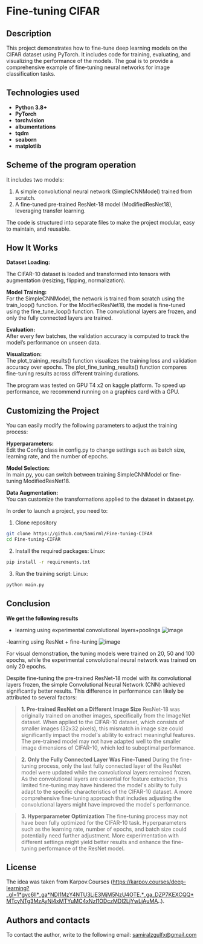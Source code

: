# Fine-tuning CIFAR


## Description
This project demonstrates how to fine-tune deep learning models on the CIFAR dataset using PyTorch.
It includes code for training, evaluating, and visualizing the performance of the models.
The goal is to provide a comprehensive example of fine-tuning neural networks for image classification tasks.



## Technologies used
- **Python 3.8+**
- **PyTorch**
- **torchvision**
- **albumentations**
- **tqdm** 
- **seaborn**
- **matplotlib**

  
## Scheme of the program operation
 It includes two models:

1. A simple convolutional neural network (SimpleCNNModel) trained from scratch.
2. A fine-tuned pre-trained ResNet-18 model (ModifiedResNet18), leveraging transfer learning.
   
The code is structured into separate files to make the project modular, easy to maintain, and reusable. 

## How It Works
**Dataset Loading:**

The CIFAR-10 dataset is loaded and transformed into tensors with augmentation (resizing, flipping, normalization).

**Model Training:**       
For the SimpleCNNModel, the network is trained from scratch using the train_loop() function.
For the ModifiedResNet18, the model is fine-tuned using the fine_tune_loop() function. The convolutional layers are frozen, and only the fully connected layers are trained.

**Evaluation:**       
After every few batches, the validation accuracy is computed to track the model’s performance on unseen data.

**Visualization:**        
The plot_training_results() function visualizes the training loss and validation accuracy over epochs.
The plot_fine_tuning_results() function compares fine-tuning results across different training durations.

The program was tested on GPU T4 x2 on kaggle platform. 
To speed up performance, we recommend running on a graphics card with a GPU.

## Customizing the Project
You can easily modify the following parameters to adjust the training process:

**Hyperparameters:**    
Edit the Config class in config.py to change settings such as batch size, learning rate, and the number of epochs.

**Model Selection:**     
In main.py, you can switch between training SimpleCNNModel or fine-tuning ModifiedResNet18.

**Data Augmentation:**     
You can customize the transformations applied to the dataset in dataset.py.



In order to launch a project, you need to:

1. Clone repository
```bash
git clone https://github.com/Samirml/Fine-tuning-CIFAR
cd Fine-tuning-CIFAR
```
2. Install the required packages:
Linux:
```bash
pip install -r requirements.txt
```
3. Run the training script:
Linux:
```bash
python main.py
```

## Conclusion

**We get the following results**

- learning using experimental convolutional layers+poolings
![image](https://github.com/user-attachments/assets/7416545b-f503-4fbf-b24c-848f08bc32a2)

-learning using ResNet + fine-tuning
![image](https://github.com/user-attachments/assets/7d93f623-e05e-47ff-bc18-087311cd41b3)

For visual demonstration, the tuning models were trained on 20, 50 and 100 epochs, while the experimental convolutional neural network was trained on only 20 epochs.


Despite fine-tuning the pre-trained ResNet-18 model with its convolutional layers frozen, the simple Convolutional Neural Network (CNN) achieved significantly better results. 
This difference in performance can likely be attributed to several factors:

> **1. Pre-trained ResNet on a Different Image Size**
ResNet-18 was originally trained on another images, specifically from the ImageNet dataset. When applied to the CIFAR-10 dataset, which consists of smaller images (32x32 pixels), this mismatch in image size could significantly impact the model's ability to extract meaningful features. The pre-trained model may not have adapted well to the smaller image dimensions of CIFAR-10, which led to suboptimal performance.

>**2. Only the Fully Connected Layer Was Fine-Tuned**
During the fine-tuning process, only the last fully connected layer of the ResNet model were updated while the convolutional layers remained frozen. As the convolutional layers are essential for feature extraction, this limited fine-tuning may have hindered the model's ability to fully adapt to the specific characteristics of the CIFAR-10 dataset. A more comprehensive fine-tuning approach that includes adjusting the convolutional layers might have improved the model's performance.

>**3. Hyperparameter Optimization**
The fine-tuning process may not have been fully optimized for the CIFAR-10 task. Hyperparameters such as the learning rate, number of epochs, and batch size could potentially need further adjustment. More experimentation with different settings might yield better results and enhance the fine-tuning performance of the ResNet model.




## License
The idea was taken from Karpov.Courses 
(https://karpov.courses/deep-learning?_gl=1*gvc6ll*_ga*NDI1MzY4NTU3LjE3MjM5NzU4OTE.*_ga_DZP7KEXCQQ*MTcyNTg3MzAyNi4xMTYuMC4xNzI1ODczMDI2LjYwLjAuMA..).

## Authors and contacts
To contact the author, write to the following email: samiralzgulfx@gmail.com




